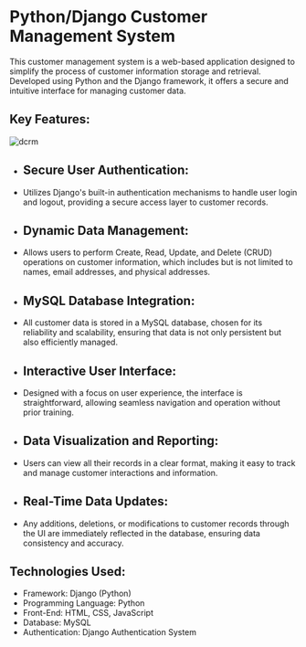 # Python/Django Customer Management System

This customer management system is a web-based application designed to simplify the process of customer information storage and retrieval. Developed using Python and the Django framework, it offers a secure and intuitive interface for managing customer data.

## Key Features:
![dcrm](https://github.com/yuvaldanino/dcrm/assets/118403576/7f9a134b-5a09-4d66-a1b9-e1501279f89f)

- ## Secure User Authentication:
-   Utilizes Django's built-in authentication mechanisms to handle user login and logout, providing a secure access layer to customer records.

- ## Dynamic Data Management:
-   Allows users to perform Create, Read, Update, and Delete (CRUD) operations on customer information, which includes but is not limited to names, email addresses, and physical addresses.

- ## MySQL Database Integration:
-   All customer data is stored in a MySQL database, chosen for its reliability and scalability, ensuring that data is not only persistent but also efficiently managed.

- ## Interactive User Interface:
-   Designed with a focus on user experience, the interface is straightforward, allowing seamless navigation and operation without prior training.

- ## Data Visualization and Reporting:
-   Users can view all their records in a clear format, making it easy to track and manage customer interactions and information.

- ## Real-Time Data Updates:
-   Any additions, deletions, or modifications to customer records through the UI are immediately reflected in the database, ensuring data consistency and accuracy.

## Technologies Used:

- Framework: Django (Python)
- Programming Language: Python
- Front-End: HTML, CSS, JavaScript
- Database: MySQL
- Authentication: Django Authentication System
